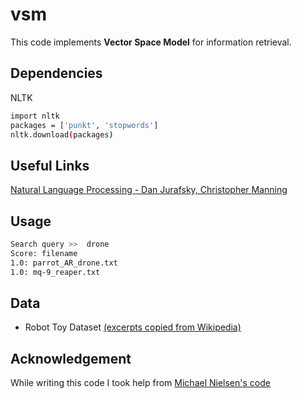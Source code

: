 # vsm

This code implements **Vector Space Model** for information retrieval.

## Dependencies

NLTK

```bash
import nltk
packages = ['punkt', 'stopwords']
nltk.download(packages)
```

## Useful Links

[Natural Language Processing - Dan Jurafsky, Christopher Manning](https://www.coursera.org/course/nlp)

## Usage


```bash
Search query >>  drone
Score: filename
1.0: parrot_AR_drone.txt
1.0: mq-9_reaper.txt
```

## Data

- Robot Toy Dataset [(excerpts copied from Wikipedia)](https://en.wikipedia.org/wiki/Robot)

## Acknowledgement

While writing this code I took help from [Michael Nielsen's code](https://github.com/mnielsen/VSM)
